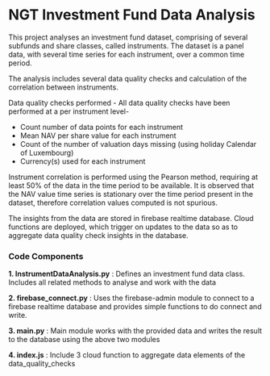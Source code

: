 # NGT Investment Fund Data Analysis

This project analyses an investment fund dataset, comprising of several subfunds and share classes, called instruments.
The dataset is a panel data, with several time series for each instrument, over a common time period.
 
The analysis includes several data quality checks and calculation of the correlation between instruments.

Data quality checks performed -
All data quality checks have been performed at a per instrument level-
* Count number of data points for each instrument
* Mean NAV per share value for each instrument
* Count of the number of valuation days missing (using holiday Calendar of Luxembourg)
* Currency(s) used for each instrument 

Instrument correlation is performed using the Pearson method, requiring at least 50% of the data in the time period to be available.
It is observed that the NAV value time series is stationary over the time period present in the dataset, therefore correlation values 
computed is not spurious.

The insights from the data are stored in firebase realtime database. Cloud functions are deployed, which trigger on updates 
to the data so as to aggregate data quality check insights in the database. 
 
### Code Components

**1. InstrumentDataAnalysis.py** :
Defines an investment fund data class. Includes all related methods to analyse and work with the data

**2. firebase_connect.py** :
Uses the firebase-admin module to connect to a firebase realtime database and provides simple functions to do connect and write.

**3. main.py** :
Main module works with the provided data and writes the result to the database using the above two modules

**4. index.js** :
Include 3 cloud function to aggregate data elements of the data_quality_checks 